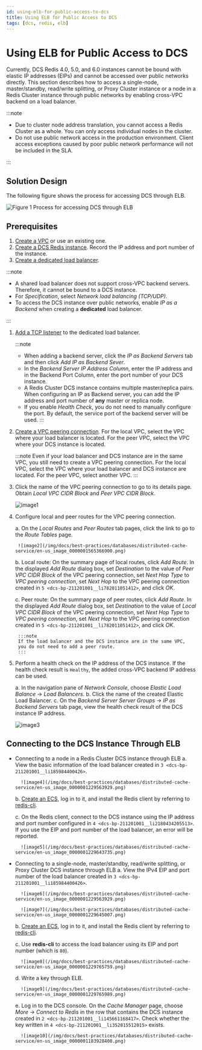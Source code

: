 ```yaml
---
id: using-elb-for-public-access-to-dcs
title: Using ELB for Public Access to DCS
tags: [dcs, redis, elb]
---
```


# Using ELB for Public Access to DCS

Currently, DCS Redis 4.0, 5.0, and 6.0 instances cannot be bound with elastic IP addresses (EIPs) and cannot be accessed over public networks directly. This section describes how to access a single-node, master/standby, read/write splitting, or Proxy Cluster instance or a node in a Redis Cluster instance through public networks by enabling cross-VPC backend on a load balancer.

:::note

- Due to cluster node address translation, you cannot access a Redis
    Cluster as a whole. You can only access individual nodes in the
    cluster.
- Do not use public network access in the production environment.
    Client access exceptions caused by poor public network performance
    will not be included in the SLA.

:::

## Solution Design

The following figure shows the process for accessing DCS through ELB.

![**Figure 1** Process for accessing DCS through ELB](/img/docs/best-practices/databases/distributed-cache-service/en-us_image_0000001231321333.png)

## Prerequisites

1. [Create a VPC](https://docs.otc.t-systems.com/virtual-private-cloud/umn/vpc_and_subnet/vpc/creating_a_vpc.html#en-us-topic-0013935842)
    or use an existing one.
2. [Create a DCS Redis instance](https://docs.otc.t-systems.com/distributed-cache-service/umn/getting_started/creating_an_instance/creating_a_dcs_redis_instance.html#dcs-ug-0326008).
    Record the IP address and port number of the instance.
3. [Create a dedicated load balancer](https://docs.otc.t-systems.com/elastic-load-balancing/umn/load_balancer/creating_a_dedicated_load_balancer.html).

:::note

- A shared load balancer does not support cross-VPC backend
    servers. Therefore, it cannot be bound to a DCS instance.
- For *Specification*, select *Network load balancing
    (TCP/UDP)*.
- To access the DCS instance over public networks, enable *IP as
    a Backend* when creating a **dedicated** load balancer.

:::

1. [Add a TCP listener](https://docs.otc.t-systems.com/elastic-load-balancing/umn/listener/adding_a_tcp_listener.html)
    to the dedicated load balancer.

    :::note
    - When adding a backend server, click the *IP as Backend
        Servers* tab and then click *Add IP as Backend Sever*.
    - In the *Backend Server IP Address Column*, enter the IP address
        and in the Backend Port Column, enter the port number of your
        DCS instance.
    - A Redis Cluster DCS instance contains multiple master/replica
        pairs. When configuring an IP as Backend server, you can add the
        IP address and port number of **any** master or replica node.
    - If you enable *Health Check*, you do not need to manually
        configure the port. By default, the service port of the backend
        server will be used.
    :::

2. [Create a VPC peering connection](https://docs.otc.t-systems.com/virtual-private-cloud/umn/vpc_peering_connection/creating_a_vpc_peering_connection_with_a_vpc_in_another_account.html#en-us-topic-0046655038).
    For the local VPC, select the VPC where your load balancer is located. For the peer VPC, select the VPC where your DCS instance is
    located.

    :::note
    Even if your load balancer and DCS instance are in the same VPC, you
    still need to create a VPC peering connection. For the local VPC,
    select the VPC where your load balancer and DCS instance are
    located. For the peer VPC, select another VPC.
    :::

3. Click the name of the VPC peering connection to go to its details
    page. Obtain *Local VPC CIDR Block* and *Peer VPC CIDR Block*.

    ![image1](/img/docs/best-practices/databases/distributed-cache-service/en-us_image_0000001616102745.png)

4. Configure local and peer routes for the VPC peering connection.

    a.  On the *Local Routes* and *Peer Routes* tab pages, click the
        link to go to the *Route Tables* page.

        ![image2](/img/docs/best-practices/databases/distributed-cache-service/en-us_image_0000001565366900.png)

    b.  Local route: On the summary page of local routes, click *Add
        Route*. In the displayed *Add Route* dialog box, set
        *Destination* to the value of *Peer VPC CIDR Block* of the
        VPC peering connection, set *Next Hop Type* to *VPC peering
        connection*, set *Next Hop* to the VPC peering connection
        created in `5 <dcs-bp-211201001__li782011051412>`, and click
        *OK*.

    c.  Peer route: On the summary page of peer routes, click *Add
        Route*. In the displayed *Add Route* dialog box, set
        *Destination* to the value of *Local VPC CIDR Block* of the
        VPC peering connection, set *Next Hop Type* to *VPC peering
        connection*, set *Next Hop* to the VPC peering connection
        created in `5 <dcs-bp-211201001__li782011051412>`, and click
        *OK*.

        :::note
        If the load balancer and the DCS instance are in the same VPC,
        you do not need to add a peer route.
        :::

5. Perform a health check on the IP address of the DCS instance. If the
    health check result is `Healthy`, the added cross-VPC backend IP
    address can be used.

    a.  In the navigation pane of *Network Console*, choose *Elastic
        Load Balance* -> *Load Balancers*.
    b.  Click the name of the created Elastic Load Balancer.
    c.  On the *Backend Server Server Groups* -> *IP as Backend
        Servers* tab page, view the health check result of the DCS
        instance IP address.

    ![image3](/img/docs/best-practices/databases/distributed-cache-service/en-us_image_0000001260455881.png)

## Connecting to the DCS Instance Through ELB

- Connecting to a node in a Redis Cluster DCS instance through ELB
    a.  View the basic information of the load balancer created in
        `3 <dcs-bp-211201001__li185984400426>`.

        ![image4](/img/docs/best-practices/databases/distributed-cache-service/en-us_image_0000001229563929.png)

    b.  [Create an
        ECS](https://docs.otc.t-systems.com/elastic-cloud-server/umn/getting_started/creating_an_ecs/index.html#en-us-topic-0021831611),
        log in to it, and install the Redis client by referring to
        [redis-cli](https://docs.otc.t-systems.com/distributed-cache-service/umn/getting_started/accessing_an_instance/accessing_a_dcs_redis_instance_through_redis-cli.html#dcs-ug-0326009).

    c.  On the Redis client, connect to the DCS instance using the IP
        address and port number configured in
        `4 <dcs-bp-211201001__li2180434205513>`. If you use the EIP and
        port number of the load balancer, an error will be reported.

        ![image5](/img/docs/best-practices/databases/distributed-cache-service/en-us_image_0000001229643735.png)
- Connecting to a single-node, master/standby, read/write splitting,
    or Proxy Cluster DCS instance through ELB
    a.  View the IPv4 EIP and port number of the load balancer created
        in `3 <dcs-bp-211201001__li185984400426>`.

        ![image6](/img/docs/best-practices/databases/distributed-cache-service/en-us_image_0000001229563929.png)

        ![image7](/img/docs/best-practices/databases/distributed-cache-service/en-us_image_0000001229645007.png)

    b.  [Create an
        ECS](https://docs.otc.t-systems.com/elastic-cloud-server/umn/getting_started/creating_an_ecs/index.html#en-us-topic-0021831611),
        log in to it, and install the Redis client by referring to
        [redis-cli](https://docs.otc.t-systems.com/distributed-cache-service/umn/getting_started/accessing_an_instance/accessing_a_dcs_redis_instance_through_redis-cli.html#dcs-ug-0326009).

    c.  Use **redis-cli** to access the load balancer using its EIP and port
        number (which is `80`).

        ![image8](/img/docs/best-practices/databases/distributed-cache-service/en-us_image_0000001229765759.png)

    d.  Write a key through ELB.

        ![image9](/img/docs/best-practices/databases/distributed-cache-service/en-us_image_0000001229765989.png)

    e.  Log in to the DCS console. On the *Cache Manager* page, choose
        *More* -> *Connect to Redis* in the row that contains the
        DCS instance created in `2 <dcs-bp-211201001__li145661168417>`.
        Check whether the key written in
        `4 <dcs-bp-211201001__li352815512015>` exists.

        ![image10](/img/docs/best-practices/databases/distributed-cache-service/en-us_image_0000001183928408.png)